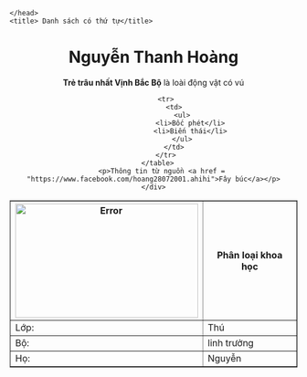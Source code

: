 
<!DOCTYPE>
<html>
    <head>
        
    </head>
    <title> Danh sách có thứ tự</title>
<body>
    <div align = "center">
     <h1>Nguyễn Thanh Hoàng</h1>
      <p><strong>Trẻ trâu nhất Vịnh Bắc Bộ</strong> là loài động vật có vú</p>
      <table border="1">
          <tr>
             <th><img src= "E:\87044089_982459902200484_5367143063254728704_o.jpg" alt = "Error" width = "320" height = "200"></th>
              <th colspan="2">Phân loại khoa học</th>
          </tr>
          <tr>
              <td>Lớp:</td>
              <td>Thú</td>
          </tr>
          <tr>
              <td>Bộ:</td>
              <td>linh trưởng</td>
          </tr>
          <tr>
              <td>Họ:</td>
              <td>Nguyễn</td>
          </tr>
          
          <tr>
              <td>
                  <ul>
                      <li>Bốc phét</li>
                      <li>Biến thái</li>
                  </ul>
              </td>
          </tr>
      </table>
        <p>Thông tin từ nguồn <a href = "https://www.facebook.com/hoang28072001.ahihi">Fây búc</a></p>
    </div>
        
    
</body>
</html>
